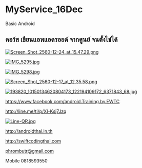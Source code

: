 # MyService_16Dec
Basic Android

## คอร์ส เขียนแอพแอดรอยด์ จากศูนย์ จนตั้งไข่ได้

[![Screen_Shot_2560-12-24_at_15.47.29.png](https://s10.postimg.org/uwsa5i7y1/Screen_Shot_2560-12-24_at_15.47.29.png)](https://postimg.org/image/s2p4s25rp/)

[![IMG_5295.jpg](https://s10.postimg.org/vmb2i53fd/IMG_5295.jpg)](https://postimg.org/image/6t1ihhket/)

[![IMG_5298.jpg](https://s10.postimg.org/8xlvioond/IMG_5298.jpg)](https://postimg.org/image/jx72uaf2d/)

[![Screen_Shot_2560-12-17_at_12.35.58.png](https://s10.postimg.org/6hk24bbk9/Screen_Shot_2560-12-17_at_12.35.58.png)](https://postimg.org/image/pmnbe2q85/)


[![193820_10150134620804173_122194109172_6371843_68.jpg](https://s21.postimg.org/4i5tymwsn/193820_10150134620804173_122194109172_6371843_68.jpg)](https://postimg.org/image/4i5tymwsj/)

https://www.facebook.com/android.Training.by.EWTC

http://line.me/ti/p/XI-Ksj7Jzq

[![Line-QR.jpg](https://s9.postimg.org/41ec4gb3z/Line-_QR.jpg)](https://postimg.org/image/h5jwh535n/)

http://androidthai.in.th

http://swiftcodingthai.com    

phrombutr@gmail.com

Mobile 0818593550

